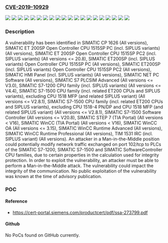 ### [CVE-2019-10929](https://cve.mitre.org/cgi-bin/cvename.cgi?name=CVE-2019-10929)
![](https://img.shields.io/static/v1?label=Product&message=SIMATIC%20CP%201626&color=blue)
![](https://img.shields.io/static/v1?label=Product&message=SIMATIC%20ET%20200SP%20Open%20Controller%20CPU%201515SP%20PC%20(incl.%20SIPLUS%20variants)&color=blue)
![](https://img.shields.io/static/v1?label=Product&message=SIMATIC%20ET%20200SP%20Open%20Controller%20CPU%201515SP%20PC2%20(incl.%20SIPLUS%20variants)&color=blue)
![](https://img.shields.io/static/v1?label=Product&message=SIMATIC%20ET200SP%20(incl.%20SIPLUS%20variants)%20Open%20Controller%20CPU%201515SP%20PC&color=blue)
![](https://img.shields.io/static/v1?label=Product&message=SIMATIC%20ET200SP%20(incl.%20SIPLUS%20variants)%20Open%20Controller%20CPU%201515SP%20PC2&color=blue)
![](https://img.shields.io/static/v1?label=Product&message=SIMATIC%20HMI%20Panel%20(incl.%20SIPLUS%20variants)&color=blue)
![](https://img.shields.io/static/v1?label=Product&message=SIMATIC%20NET%20PC%20Software&color=blue)
![](https://img.shields.io/static/v1?label=Product&message=SIMATIC%20S7%20PLCSIM%20Advanced&color=blue)
![](https://img.shields.io/static/v1?label=Product&message=SIMATIC%20S7-1200%20CPU%20family%20(incl.%20SIPLUS%20variants)&color=blue)
![](https://img.shields.io/static/v1?label=Product&message=SIMATIC%20S7-1500%20CPU%20family%20(incl.%20related%20ET200%20CPUs%20and%20SIPLUS%20variants)%2C%20excluding%20CPU%201518%20MFP%20(and%20related%20SIPLUS%20variant)&color=blue)
![](https://img.shields.io/static/v1?label=Product&message=SIMATIC%20S7-1500%20CPU%20family%20(incl.%20related%20ET200%20CPUs%20and%20SIPLUS%20variants)%2C%20excluding%20CPU%201518-4%20PN%2FDP%20and%20CPU%201518%20MFP%20(and%20related%20SIPLUS%20variant)&color=blue)
![](https://img.shields.io/static/v1?label=Product&message=SIMATIC%20S7-1500%20Software%20Controller&color=blue)
![](https://img.shields.io/static/v1?label=Product&message=SIMATIC%20STEP%207%20(TIA%20Portal)&color=blue)
![](https://img.shields.io/static/v1?label=Product&message=SIMATIC%20WinCC%20(TIA%20Portal)&color=blue)
![](https://img.shields.io/static/v1?label=Product&message=SIMATIC%20WinCC%20OA&color=blue)
![](https://img.shields.io/static/v1?label=Product&message=SIMATIC%20WinCC%20Runtime%20Advanced&color=blue)
![](https://img.shields.io/static/v1?label=Product&message=SIMATIC%20WinCC%20Runtime%20Professional&color=blue)
![](https://img.shields.io/static/v1?label=Product&message=TIM%201531%20IRC%20(incl.%20SIPLUS%20variant)&color=blue)
![](https://img.shields.io/static/v1?label=Version&message=n%2Fa&color=blue)
![](https://img.shields.io/static/v1?label=Vulnerability&message=CWE-327%3A%20Use%20of%20a%20Broken%20or%20Risky%20Cryptographic%20Algorithm&color=brighgreen)

### Description

A vulnerability has been identified in SIMATIC CP 1626 (All versions), SIMATIC ET 200SP Open Controller CPU 1515SP PC (incl. SIPLUS variants) (All versions), SIMATIC ET 200SP Open Controller CPU 1515SP PC2 (incl. SIPLUS variants) (All versions <= 20.8), SIMATIC ET200SP (incl. SIPLUS variants) Open Controller CPU 1515SP PC (All versions), SIMATIC ET200SP (incl. SIPLUS variants) Open Controller CPU 1515SP PC2 (All versions), SIMATIC HMI Panel (incl. SIPLUS variants) (All versions), SIMATIC NET PC Software (All versions), SIMATIC S7 PLCSIM Advanced (All versions <= V3.0), SIMATIC S7-1200 CPU family (incl. SIPLUS variants) (All versions <= V4.4), SIMATIC S7-1500 CPU family (incl. related ET200 CPUs and SIPLUS variants), excluding CPU 1518 MFP (and related SIPLUS variant) (All versions <= V2.8.1), SIMATIC S7-1500 CPU family (incl. related ET200 CPUs and SIPLUS variants), excluding CPU 1518-4 PN/DP and CPU 1518 MFP (and related SIPLUS variant) (All versions <= V2.8.1), SIMATIC S7-1500 Software Controller (All versions <= V20.8), SIMATIC STEP 7 (TIA Portal) (All versions < V16), SIMATIC WinCC (TIA Portal) (All versions < V16), SIMATIC WinCC OA (All versions <= 3.15), SIMATIC WinCC Runtime Advanced (All versions), SIMATIC WinCC Runtime Professional (All versions), TIM 1531 IRC (incl. SIPLUS variant) (All versions). An attacker in a Man-in-the-Middle position could potentially modify network traffic exchanged on port 102/tcp to PLCs of the SIMATIC S7-1200, SIMATIC S7-1500 and SIMATIC SoftwareController CPU families, due to certain properties in the calculation used for integrity protection. In order to exploit the vulnerability, an attacker must be able to perform a Man-in-the-Middle attack. The vulnerability could impact the integrity of the communication. No public exploitation of the vulnerability was known at the time of advisory publication.

### POC

#### Reference
- https://cert-portal.siemens.com/productcert/pdf/ssa-273799.pdf

#### Github
No PoCs found on GitHub currently.

